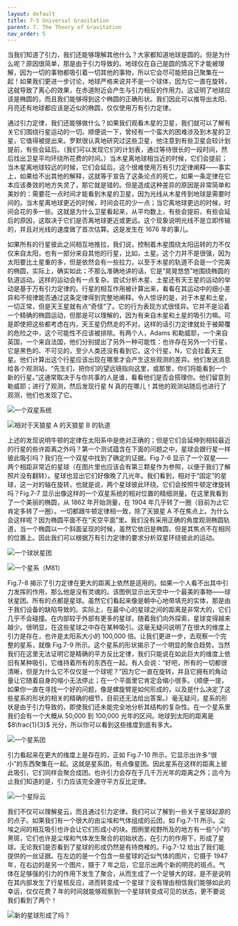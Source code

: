 ```yaml
---
layout: default
title: 7-5 Universal Gravitation
parent: 7. The Theory of Gravitation
nav_order: 5
---
```

当我们知道了引力，我们还能够理解其他什么？大家都知道地球是圆的。但是为什么呢？原因很简单，那是由于引力导致的。地球仅在自己是圆的情况下才能被理解，因为一切的事物都吸引着一切其他的事物，所以它会尽可能把自己聚集在一起！如果我们更进一步讨论，地球严格来说并不是一个球体，因为它一直在旋转，这就导致了离心的效果，在赤道附近会产生与引力相反的作用力。这证明了地球应该是椭圆的，而且我们能够得到这个椭圆的正确形状。我们因此可以推导出太阳、月亮还有地球都应该是近似的椭圆，仅仅使用万有引力定律。

通过引力定律，我们还能够做什么？如果我们观看木星的卫星，我们就可以了解有关它们围绕行星运动的一切。顺便说一下，曾经有一个蛮大的困难涉及到木星的卫星，它值得被提出来。罗默很认真地研究过这些卫星，他注意到有些卫星会较计划提前，有些会延后。（我们可以发现它们的计划表，通过等待很长的一段时间，然后找出卫星平均环绕所花费的时间。）当木星离地球相当近的时候，它们会提前；当木星离地球较远的时候，它们会延后。这个很难使用万有引力定律阐释——事实上，如果给不出其他的解释，这就等于宣告了这条论点的死亡。如果一条定律在它本应该奏效的地方失灵了，那它就是错的。但是造成这种差异的原因是非常简单和美妙的：需要花一点时间才能看到木星的卫星，因为光线从木星传到地球是需要时间的。当木星离地球更近的时候，时间会花的少一点；当它离地球更远的时候，时间会花的多一些。这就是为什么卫星看起来，从平均数上，有些会提前，有些会延后的原因，这取决于它们是否离地球更近或更远。这个现象说明光线不是立即传输的，并且对光线的速度做了首次估算。这是发生在 1676 年的事儿。

如果所有的行星彼此之间相互地推拉，我们说，控制着木星围绕太阳运转的力不仅仅来自太阳，也有一部分来自其他的行星，比如，土星。这个力并不是很强，因为太阳要比土星重的多，但是依然会有一些拉力，以至于木星的轨道不会是一个完美的椭圆，实际上，确实如此；不那么准确地讲的话，它是“晃晃悠悠”地围绕椭圆的轨道运动。这样的运动会有一点复杂。尝试分析木星、土星还有天王星的运动的举动是基于万有引力定律的。行星的相互作用被计算出来，看看在其运动中的细小差异和不规律能否通过这条定律得到完整地阐释。令人惊讶的是，对于木星和土星，一切正常，但是天王星就有点“奇怪”了。它的行为表现方式很怪异。它并不是沿着一个精确的椭圆运动，但那是可以理解的，因为有来自木星和土星的吸引力嘛。可是即使把这些都考虑在内，天王星仍然走的不对，这样的话引力定律就处于被颠覆的危险之中，这个可能性不应该被排除。有两个人，Adams 和勒威耶，一个来自英国，一个来自法国，他们分别提出了另外一种可能性：也许存在另外一个行星，它是黑色的、不可见的，至少人类还没有看到它。这个行星，N，它会拉着天王星。他们计算出这个行星应该出现在哪里才会产生这些观测的差异。他们发送消息给各个观测站，“先生们，把你们的望远镜指向这里，或那里，你们将能看到一个新的行星。”这通常取决于与你共事的人是谁，看看他们是否会搭理你。他们留意到勒威耶；进行了观测，然后发现行星 N 真的在哪儿！其他的观测站随后也进行了观测，他们也发现了它。

![一个双星系统](/notes-of-feynman-lectures-on-physics/assets/volume-1/fig-7-6.png)

![相对于天狼星 A 的天狼星 B 的轨道](/notes-of-feynman-lectures-on-physics/assets/volume-1/fig-7-7.png)

上述的发现说明牛顿的定律在太阳系中是绝对正确的；但是它们会延伸到相较最近的行星的些许距离之外吗？第一个测试蕴含在下面的问题之中，星球会跟行星一样彼此吸引吗？我们在一个双星中找到了确定的证据。Fig.7-6 显示了一个双星——两个相距非常近的星球（在图片里也应该会有第三颗星作为参照，以便于我们了解照片没有翻转）。星球也显出它们好像晚了几光年。我们看到，相对于“固定”的星球，这一对的轴在旋转，也就是说，两个星球彼此环绕。它们会按照牛顿定律旋转吗？Fig.7-7 显示出像这样的一个双星系统的相对位置的精细测量。在这里我看到了一个美丽的椭圆，从 1862 年开始测量，在 1904 年几乎转了一圈（目前为止它肯定多转了一圈）。一切都跟牛顿定律相一致，除了天狼星 A 不在焦点上。为什么会这样呢？因为椭圆平面不在“天空平面”里。我们没有采用正确的角度观测椭圆轨道，当一个椭圆以一个斜面呈现的时候，虽然它依旧是椭圆，但是其焦点不在相同的位置上。因此我们可以根据万有引力定律的要求分析双星环绕彼此的运动。

![一个球状星团](/notes-of-feynman-lectures-on-physics/assets/volume-1/fig-7-8.png)

![一个星系（M81）](/notes-of-feynman-lectures-on-physics/assets/volume-1/fig-7-9.png)

Fig.7-8 揭示了引力定律在更大的距离上依然是适用的。如果一个人看不出其中引力发挥的作用，那么他是没有灵魂的。该图例显示出天空中一个最美的事物——球状星团。所有的点都是星球。虽然它们看起来像是朝中心地带填充的实体，那是由于我们设备的缺陷导致的。实际上，在最中心的星球之间的距离是非常大的，它们几乎不会碰撞。在内部较于外部有更多的星球，随着我们向外探索，星球变得越来越少。很明显，在这些星球之中存在某种吸引。这毫无疑问说明了在很大的维度上引力是存在，也许是太阳系大小的 100,000 倍。让我们更进一步，去观察一个完整的星系，就像 Fig.7-9 所示。这个星系的形状揭示了一个明显的聚合趋势。当然我们在这里无法证明它是精确的平方反比定律，我们只能说在如此巨大的维度上依旧有某种吸引，它维持着所有的东西在一起。有人会说：“好吧，所有的一切都很清晰，但是为什么它不仅仅是一个球呢？”因为它一直在旋转，并且它拥有的角动量让它随着自身的缩小无法停止；在一个平面里它肯定会缩小很多。（顺便一提，如果你一直在寻找一个好的问题，像是螺旋臂是如何形成的，以及是什么决定了这些星系的形状的相关的精确的细节，目前还无法给出答案。）毫无疑问，星系的形状是由于引力导致的，即使我们还未能完全地分析其结构的复杂性。在一个星系里我们会有一个大概从 50,000 到 100,000 光年的区间。地球到太阳的距离是 $8\frac{1}{3}$ 光分，所以你可以看到这些维度到底有多大。

![一个星系团](/notes-of-feynman-lectures-on-physics/assets/volume-1/fig-7-10.png)

引力看起来在更大的维度上是存在的，正如 Fig.7-10 所示，它显示出许多“很小”的东西聚集在一起。这就是星系团，有点像星团。因此星系在这样的距离上彼此吸引，它们同样会聚合成团。也许引力会存在于几千万光年的距离之外；迄今为止我们知道的是，引力应该完全遵守平方反比定律。

![一个星际云](/notes-of-feynman-lectures-on-physics/assets/volume-1/fig-7-11.png)

我们不仅可以理解星云，而且通过引力定律，我们可以了解到一些关于星球起源的的点子。如果我们有一个很大的由尘埃和气体组成的云团，如 Fig.7-11 所示。尘埃之间的相互吸引也许会让它们形成小的块。图例里视野所及的地方有一些“小”的黑斑，它们也许是尘埃和气体发生聚合的初始状态，在引力的作用下，形成了星球。无论我们是否看到了星球的形成仍然是有待商榷的。Fig.7-12 给出了我们能提供的一丝证据。在左边的是一个包含一些星球的近似气体的图片，它摄于 1947 年，在右边的是另一个图片，摄于 7 年之后，它显示出两个新的明亮的斑点。气体在足够强的引力的作用下发生了聚合，从而生成了一个足够大的球，是不是说明在其内部发生了行星核反应，进而转变成一个星球？没有理由相信我们能够如此的幸运，仅仅花费 7 年的时间就能够观察到一个星球转变成可见的状态，更不要说我们看到了两个！

![新的星球形成了吗？](/notes-of-feynman-lectures-on-physics/assets/volume-1/fig-7-12.png)
